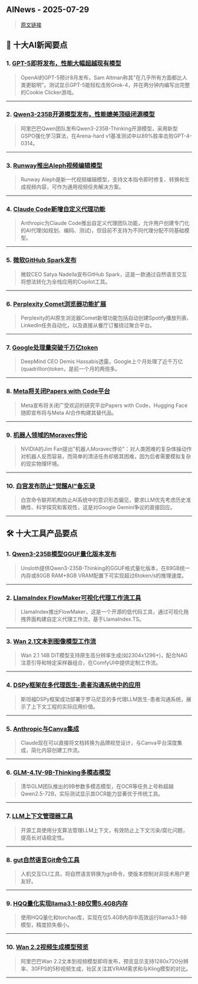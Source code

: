 ## AINews - 2025-07-29

> [原文链接](https://news.smol.ai/issues/25-07-25-not-much/)

## 📰 十大AI新闻要点

### 1. [GPT-5即将发布，性能大幅超越现有模型](https://twitter.com/xikun_zhang_/status/1948627882235838482)
> OpenAI的GPT-5预计8月发布，Sam Altman称其"在几乎所有方面都比人类更聪明"。测试显示GPT-5能轻松击败Grok-4，并在两分钟内编写出完整的Cookie Clicker游戏。

---

### 2. [Qwen3-235B开源模型发布，性能媲美顶级闭源模型](https://www.reddit.com/r/LocalLLaMA/comments/1m8vegq/qwen3235ba22bthinking2507_released/)
> 阿里巴巴Qwen团队发布Qwen3-235B-Thinking开源模型，采用新型GSPO强化学习算法，在Arena-hard v1基准测试中以89%胜率击败GPT-4-0314。

---

### 3. [Runway推出Aleph视频编辑模型](https://twitter.com/c_valenzuelab/status/1948789396443914353)
> Runway Aleph是新一代视频编辑模型，支持文本指令即时修复、转换和生成视频内容，可作为通用视频任务解决方案。

---

### 4. [Claude Code新增自定义代理功能](https://twitter.com/sidbidasaria/status/1948495478146167251)
> Anthropic为Claude Code推出自定义代理团队功能，允许用户创建专门化的AI代理(如规划、编码、测试)，但目前不支持为不同代理分配不同基础模型。

---

### 5. [微软GitHub Spark发布](https://twitter.com/algo_diver/status/1948594244039704892)
> 微软CEO Satya Nadella宣布GitHub Spark，这是一款通过自然语言交互将想法转化为全栈应用的Copilot工具。

---

### 6. [Perplexity Comet浏览器功能扩展](https://twitter.com/AravSrinivas/status/1948818172985196862)
> Perplexity的AI原生浏览器Comet新增功能包括自动创建Spotify播放列表、LinkedIn任务自动化，以及直接从餐厅订餐绕过聚合平台。

---

### 7. [Google处理量突破千万亿token](https://twitter.com/demishassabis/status/1948579654790774931)
> DeepMind CEO Demis Hassabis透露，Google上个月处理了近千万亿(quadrillion)token，是前一个月的两倍多。

---

### 8. [Meta将关闭Papers with Code平台](https://twitter.com/ClementDelangue/status/1948735387318304822)
> Meta宣布将关闭广受欢迎的研究平台Papers with Code，Hugging Face随即宣布将与Meta AI合作构建其替代品。

---

### 9. [机器人领域的Moravec悖论](https://twitter.com/DrJimFan/status/1948789854151868663)
> NVIDIA的Jim Fan提出"机器人Moravec悖论"：对人类困难的复杂体操动作对机器人反而容易，而简单的清洁任务却极其困难，因为后者需要模拟复杂的现实物理环境。

---

### 10. [白宫发布防止"觉醒AI"备忘录](https://www.whitehouse.gov/presidential-actions/2025/07/preventing-woke-ai-in-the-federal-government/)
> 白宫命令联邦机构防止AI系统中的意识形态偏见，要求LLM优先考虑历史准确性、科学探究和客观性，这是对Google Gemini争议的直接回应。

---

## 🛠️ 十大工具产品要点

### 1. [Qwen3-235B模型GGUF量化版本发布](https://huggingface.co/unsloth/Qwen3-235B-A22B-Thinking-2507-GGUF)
> Unsloth提供Qwen3-235B-Thinking的GGUF格式量化版本，在89GB统一内存或80GB RAM+8GB VRAM配置下可实现超过6token/s的推理速度。

---

### 2. [LlamaIndex FlowMaker可视化代理工作流工具](https://twitter.com/jerryjliu0/status/1948797112789205111)
> LlamaIndex推出FlowMaker，这是一个开源的低代码工具，通过可视化拖拽界面构建自定义代理工作流，基于LlamaIndex.TS。

---

### 3. [Wan 2.1文本到图像模型工作流](https://github.com/masslevel/ComfyUI-Workflows/tree/main/Wan2.1)
> Wan 2.1 14B DiT模型支持原生高分辨率生成(如2304x1296+)，配合NAG注意引导和特定采样器组合，在ComfyUI中提供定制工作流。

---

### 4. [DSPy框架在多代理医生-患者沟通系统中的应用](https://twitter.com/lateinteraction/status/1948492811575156851)
> 斯坦福DSPy框架成功部署于罗马尼亚的多代理LLM医生-患者沟通系统，展示了上下文工程的实际应用价值。

---

### 5. [Anthropic与Canva集成](https://twitter.com/AnthropicAI/status/1948489708385816666)
> Claude现在可以直接将文档转换为品牌视觉设计，与Canva平台深度集成，简化内容创建工作流。

---

### 6. [GLM-4.1V-9B-Thinking多模态模型](https://github.com/THUDM/GLM-4.1V-Thinking)
> 清华GLM团队推出的9B参数多模态模型，在OCR等任务上号称超越Qwen2.5-72B，实际测试显示其OCR能力显著优于传统工具。

---

### 7. [LLM上下文管理器工具](https://github.com/theabhinav0231/LLM-Context-Manager)
> 开源工具使用分支算法管理LLM上下文，有效防止上下文污染/腐化问题，提高长对话稳定性。

---

### 8. [gut自然语言Git命令工具](https://t.co/mVkozoQzzR)
> 人机交互CLI工具，将自然语言转换为git命令，使版本控制对非技术用户更友好。

---

### 9. [HQQ量化实现llama3.1-8B仅需5.4GB内存](https://huggingface.co/spaces/Tonic/gemlite-llama3.1)
> 使用HQQ量化和torchao库，实现在仅5.4GB内存中高效运行llama3.1-8B模型，精度损失极小。

---

### 10. [Wan 2.2视频生成模型预览](https://x.com/Alibaba_Wan/status/1948802926194921807)
> 阿里巴巴Wan 2.2文本到视频模型即将发布，预览显示支持1280x720分辨率、30FPS的5秒视频生成，社区关注其VRAM需求和与Kling模型的对比。

---